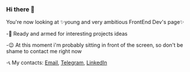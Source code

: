 ### Hi there 👋

You're now looking at ✨young and very ambitious FrontEnd Dev's page✨

-💪 Ready and armed for interesting projects ideas

-😉 At this moment i'm probably sitting in front of the screen, so don't be shame to contact me right now

-📞 My contacts: 
 [Email](https://mail.google.com/mail/u/0/?fs=1&to=BorysKorsunn@gmail.com&su=Enquiry&tf=cm), [Telegram](https://t.me/+380688775028), [LinkedIn](https://www.linkedin.com/in/borys-korsun/) 

<!--
**BorisKorsun/BorisKorsun** is a ✨ _special_ ✨ repository because its `README.md` (this file) appears on your GitHub profile.

Here are some ideas to get you started:

- 🔭 I’m currently working on ...
- 🌱 I’m currently learning ...
- 👯 I’m looking to collaborate on ...
- 🤔 I’m looking for help with ...
- 💬 Ask me about ...
- 📫 How to reach me: ...
- 😄 Pronouns: ...
- ⚡ Fun fact: ...
-->
